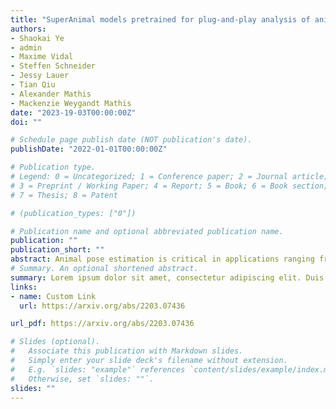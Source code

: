 ```yaml
---
title: "SuperAnimal models pretrained for plug-and-play analysis of animal behavior"
authors:
- Shaokai Ye
- admin
- Maxime Vidal
- Steffen Schneider
- Jessy Lauer
- Tian Qiu
- Alexander Mathis
- Mackenzie Weygandt Mathis
date: "2023-19-03T00:00:00Z"
doi: ""

# Schedule page publish date (NOT publication's date).
publishDate: "2022-01-01T00:00:00Z"

# Publication type.
# Legend: 0 = Uncategorized; 1 = Conference paper; 2 = Journal article;
# 3 = Preprint / Working Paper; 4 = Report; 5 = Book; 6 = Book section;
# 7 = Thesis; 8 = Patent

# (publication_types: ["0"])

# Publication name and optional abbreviated publication name.
publication: ""
publication_short: ""
abstract: Animal pose estimation is critical in applications ranging from neuroscience, agriculture, to veterinary medicine. However, it usually requires domain knowledge and labeling efforts to obtain reliable animal pose models. To give researchers easy access to high performance animal pose models across diverse environments and species, we have made available a web platform to collect data and share models, together with a new paradigm for pre-training and fine-tuning animal pose models.
# Summary. An optional shortened abstract.
summary: Lorem ipsum dolor sit amet, consectetur adipiscing elit. Duis posuere tellus ac convallis placerat. Proin tincidunt magna sed ex sollicitudin condimentum.
links:
- name: Custom Link
  url: https://arxiv.org/abs/2203.07436

url_pdf: https://arxiv.org/abs/2203.07436

# Slides (optional).
#   Associate this publication with Markdown slides.
#   Simply enter your slide deck's filename without extension.
#   E.g. `slides: "example"` references `content/slides/example/index.md`.
#   Otherwise, set `slides: ""`.
slides: ""
---
```

